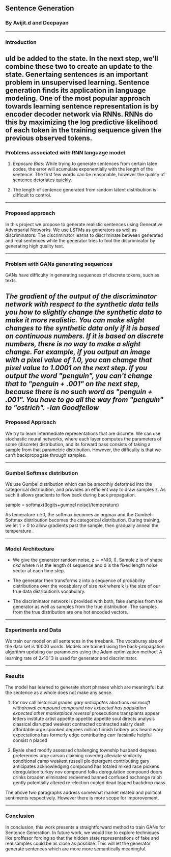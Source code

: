 ## Sentence Generation 

### By Avijit.d and Deepayan

---

### Introduction
uld be added to the state. In the next step, we’ll combine these two to create an update to the state.
Genertaing sentences is an important problem in unsupervised learning. Sentence generation finds its application in language modeling. One of the most popular 
approach towards learning sentence representation is by encoder decoder network 
via RNNs. RNNs do this by maximizing the log predictive likelihood of each token 
in the training sequence given the previous observed tokens.
---
### Problems associated with RNN language model

1. *Exposure Bias*: While trying to generate sentences from certain laten codes, the error will acumulate exponentially with the length of the sentence. The first few words can be reasonable, however the quality of sentence detoriates quickly.

2. The length of sentence generated from random latent distributiion is difficult to control.

---
### Proposed approach
 
In this project we propose to generate realistic sentences using Generative Adversarial
Networks. We use LSTMs as generators as well as discriminators. The discriminator learns to discriminate between generated and real sentences while the generator tries to fool the discriminator by generating high quality text.

---

### Problem with GANs generating sequences

GANs have difficulty in generating sequences of discrete tokens, such as texts.

*The gradient of the output of the discriminator network with respect to the synthetic data tells you how to slightly change the synthetic data to make it more realistic.
You can make slight changes to the synthetic data only if it is based on continuous numbers. If it is based on discrete numbers, there is no way to make a slight change.
For example, if you output an image with a pixel value of 1.0, you can change that pixel value to 1.0001 on the next step.
If you output the word "penguin", you can't change that to "penguin + .001" on the next step, because there is no such word as "penguin + .001". You have to go all the way from "penguin" to "ostrich".*
                   -*Ian Goodfellow*
---

### Proposed Approach

We try to learn intermediate representations that are discrete. We can use stochastic neural networks, where each layer computes the parameters of some (discrete) distribution, and its forward pass consists of taking a sample from that parametric distribution. However, the difficulty is that we can’t backpropagate through samples.

---

### Gumbel Softmax distribution

We use Gumbel distribution which can be smoothly deformed into the categorical distribution, and provides an efficient way to draw samples z. As such it allows 
gradients to flow back during back propagation.

sample = softmax((logits+gumbel noise)/temperature)

As temerature τ→0, the softmax becomes an argmax and the Gumbel-Softmax distribution becomes the categorical distribution. During training, we let τ > 0 to allow gradients past the sample, then gradually anneal the temperature .

---

### Model Architecture

* We give the generator random noise, z ∼ *N(0, I). Sample z is of shape *nxd* where n is the length of sequence and d is the fixed length noise vector at each time step.

* The generator then transforms z into a sequence of probability distributions over the vocabulary of size *nxk* where k is the size of our true data distribution’s vocabulary.

* The discriminator network is provided with both, fake samples from the generator as well as samples from the true distribution. The samples from the true distribution are one hot encoded vectors.

--- 

### Experiments and Data

We train our model on all sentences in the treebank. The vocaburay size of the data set is $10000$ words. Models are trained using the back-propagation algorithm updating our   parameters using the Adam optimization method. A learning rate of $2x10^-3$ is used for generator and discriminator.

---

### Results

The model has learned to generate short phrases which are meaningful but the sentence as a whole does not make any sense. 

1. for nov call historical grades *gary anticipates* abortions *microsoft withdrawal compound compound nov expected has population expected other marketplace reversal* prosecutions transplants appear letters institute artist appetite appetite appetite soul <pad> directs <pad> analysis classical disrupted weakest contracted contracted salary dealt affordable urge spooked degrees million finnish bribery pcs heard wary expectations has formerly edge contributing carr facsimile helpful consist
n placed

2. Byale shed modify assessed challenging township husband degrees preferences <pad> urge carson claiming covering alleviate similarity conditional camp weakest russell plo detergent contributing gary anticipates acknowledging compound has totaled mixed race pickens deregulation turkey nov compound folks deregulation compound doors drinks broaden eliminated redeemed banned confused exchange ralph gently potentially altered re-election cooled dead leaped backdrop mass

The above two paragraphs address somewhat market related and political sentiments respectively. However there is more scope for imporovement.

---

### Conclusion

In conclusion, this work presents a straightforward  method to train GANs for Sentence Generation. In future work, we would like to explore techniques like proffesor forcing
so that the hidden state representations of fake and real samples could be as close as possible. This will let the generator generate sentences which are more more semantically meaningful.

